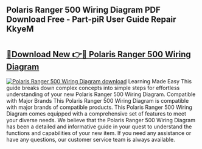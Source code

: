 ## Polaris Ranger 500 Wiring Diagram PDF Download Free - Part-piR User Guide Repair KkyeM

# <h2><a href="http://dfuoe4m.blite.top/?on=Polaris+Ranger+500+Wiring+Diagram">🔗Download New 👉🔴 Polaris Ranger 500 Wiring Diagram</a></h2>

[![Polaris Ranger 500 Wiring Diagram download](https://i.imgur.com/lujVjoI.png)](http://dfuoe4m.blite.top/?on=Polaris+Ranger+500+Wiring+Diagram)
Learning Made Easy This guide breaks down complex concepts into simple steps for effortless understanding of your new Polaris Ranger 500 Wiring Diagram. Compatible with Major Brands This Polaris Ranger 500 Wiring Diagram is compatible with major brands of compatible products. This Polaris Ranger 500 Wiring Diagram comes equipped with a comprehensive set of features to meet your diverse needs. We believe that the Polaris Ranger 500 Wiring Diagram has been a detailed and informative guide in your quest to understand the functions and capabilities of your new item. If you need any assistance or have any questions, our customer service team is always available.
